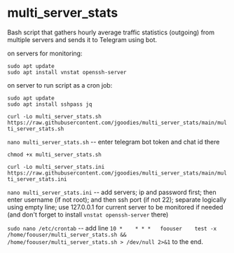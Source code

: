 # multi_server_stats
Bash script that gathers hourly average traffic statistics (outgoing) from multiple servers and sends it to Telegram using bot.

on servers for monitoring:

```
sudo apt update
sudo apt install vnstat openssh-server
```

on server to run script as a cron job:

```
sudo apt update
sudo apt install sshpass jq
```

`curl -Lo multi_server_stats.sh https://raw.githubusercontent.com/jgoodies/multi_server_stats/main/multi_server_stats.sh`

`nano multi_server_stats.sh` -- enter telegram bot token and chat id there

`chmod +x multi_server_stats.sh`

`curl -Lo multi_server_stats.ini https://raw.githubusercontent.com/jgoodies/multi_server_stats/main/multi_server_stats.ini`

`nano multi_server_stats.ini` -- add servers; ip and password first; then enter username (if not root); and then ssh port (if not 22); separate logically using empty line; use 127.0.0.1 for current server to be monitored if needed (and don't forget to install `vnstat openssh-server` there)

`sudo nano /etc/crontab` -- add line `10 *    * * *   foouser    test -x /home/foouser/multi_server_stats.sh && /home/foouser/multi_server_stats.sh > /dev/null 2>&1` to the end.

